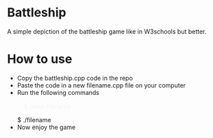 # Battleship
A simple depiction of the battleship game like in W3schools but better.

# How to use
<ul>
  <li> Copy the battleship.cpp code in the repo</li>
  <li> Paste the code in a new filename.cpp file on your computer</li>
  <li> 
    Run the following commands
    <div style="color:#f5f5f5; padding:15px 15px; width:80%;" >$ make filename</div>
    <div>$ ./filename </div>
  </li>
  <li> Now enjoy the game </li>
</ul>
